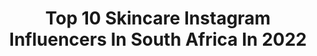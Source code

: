 ---
title: Top 10 Skincare Instagram Influencers In South Africa In 2022
description: >-
  Find top skincare Instagram influencers in South Africa in 2022. Most popular hashtags: #skincare #southafrica #skin #kbeauty.
platform: Instagram
hits: 68
text_top: See the best Instagram influencers on inBeat.
text_bottom: inBeat has 68 Instagram influencers like this in South Africa for you to pitch.
profiles:
  - username: "rakgadi_sedy_koetle"
    fullname: >-
      Rakgadi Sedy
    bio: >-
      Mama to @fentse_mabogwane Face of @organik_uzuri_skincare Owner: @sedy_beautyline @laflorette_ @bag_ish_
    location: "South Africa"
    followers: 186609
    engagement: 296
    commentsToLikes: 0.012136
    id: ck6twnvbst2vj0j717zgwronu
    verified: false
    hashtags: "#nativechildco, #african, #myheritageday, #teamnativechild"
  - username: "makgofe"
    fullname: >-
      Makgofe Moagi
    bio: >-
      👑🇿🇦 #entrepreneur #actress #speaker #MC 🚫#GBV🚫#disability #abuse 🚫#childtrafficking #fastcars #skincare #mentalhealth #LGBTQIA+ 📧
    location: "South Africa"
    followers: 79635
    engagement: 223
    commentsToLikes: 0.020413
    id: ck0w1ztwvly4m0i19zmdc6p2o
    verified: false
    hashtags: "#blessed, #selfcare, #women, #child"
  - username: "annalicious_za"
    fullname: >-
      Anna
    bio: >-
      Hoarder of skincare K Beauty lover Use my code Anna10 for 10% discount with @pinkcos_ Born 🇬🇧 Based in 🇿🇦
    location: "South Africa"
    followers: 2841
    engagement: 1246
    commentsToLikes: 0.763292
    id: ck5pwe2lkme5r0i116j5pcuz9
    verified: false
    hashtags: "#365inskincare, #benton, #whitewednesday, #nivea"
  - username: "undermyskinza"
    fullname: >-
      Candice H 🌸💋
    bio: >-
      Skincare enthusiast based in Cape Town, South Africa 🇿🇦 #transformertuesday #toptenskin2019
    location: "South Africa"
    followers: 2696
    engagement: 1045
    commentsToLikes: 0.320565
    id: ck5zp0m18rr6k0i141ma6xoev
    verified: false
    hashtags: "#skincarelovers, #pmskinroutine, #skinceuticalsza, #beautyroutine"
  - username: "bryni"
    fullname: >-
      bryni
    bio: >-
      Private flight attendant. Herbivore. Skincare enthusiast. Living out of a suitcase, getting lost in foreign supermarkets & drinking too much tea.
    location: "South Africa"
    followers: 9554
    engagement: 543
    commentsToLikes: 0.032024
    id: ck8szhgtyogoq0j78scniec00
    verified: false
    hashtags: "#wedontdeservethem, #patientlywaiting, #35mm"
  - username: "sizzle_manizzle"
    fullname: >-
      Make it Rain EP is Out💰
    bio: >-
      I'M ORIGINAL 👑 BADDEST MAKE IT RAIN OUT🔥 Link on bio👇 Brand Ambassador @bontle_skincare Mom to @icon_sbonga👼 Founder @sizzles_movement🚀 Trap Music 🎧🎵
    location: "South Africa"
    followers: 32639
    engagement: 132
    commentsToLikes: 0.053718
    id: ck5zu2ct71jst0i14tqggrzwk
    verified: false
    hashtags: "#mrivitho, #babybaby, #quarantinelife, #bounce"
  - username: "thelastmaharaja"
    fullname: >-
      Jiveshen Moodley
    bio: >-
      Joburg 🇿🇦 Son of Venus ♎️ Skincare Junkie 🙆🏽‍♂️ Promised to another 🌙
    location: "South Africa"
    followers: 10109
    engagement: 828
    commentsToLikes: 0.041943
    id: ckap3qdwx43sz0i78nxp0ygj3
    verified: false
    hashtags: "#kbeauty, #pride, #indianblogger, #beardsofinstagram"
  - username: "lerato_lefafa"
    fullname: >-
      TRAVEL & WELLNESS
    bio: >-
      South African, chasing great experiences ╔═════════╗ ⠀»Culture Specialist ⠀ »Content Creator ⠀ »DIY Skincare Queen ╚═════════╝ Latest Feature👇🏾
    location: "South Africa"
    followers: 26295
    engagement: 100
    commentsToLikes: 0.189848
    id: ck55k3bbkycz80i11339j6mt2
    verified: false
    hashtags: "#skincarespices, #health, #coronavirusinsa, #skincare"
  - username: "diariesofanislandergirl"
    fullname: >-
      ZAINAH | LIFESTYLE BLOGGER
    bio: >-
      🍉 content creator ☀️ beauty | skincare | food | fashion 🦩 owner : @_mocouture_ 🏝 mauritius 🇲🇺 💌 PR/Collab : zainah.peerally@gmail.com 👇🏼 Blog :
    location: "South Africa"
    followers: 9551
    engagement: 575
    commentsToLikes: 0.015637
    id: ck5hqose9tghk0i11u4gxah0n
    verified: false
    hashtags: "#mauritianblogger, #bbloggers, #lifestyle, #ilemaurice"
  - username: "kerry.mcgregor"
    fullname: >-
      Kerry McGregor
    bio: >-
      •DM for Collabs• Collector of things beautiful, like memories 🌺 Mama of 3. Wife. Traveller Bug. Model. Interior Design Addict. Foodie.
    location: "South Africa"
    followers: 19597
    engagement: 429
    commentsToLikes: 0.230123
    id: ckap2h3c0ysv50i786h7ngf58
    verified: false
    hashtags: "#competition, #lockdown, #skincare, #instalove"
---